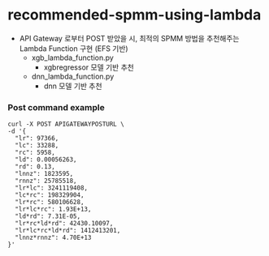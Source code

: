 # recommended-spmm-using-lambda

- API Gateway 로부터 POST 받았을 시, 최적의 SPMM 방법을 추천해주는 Lambda Function 구현 (EFS 기반)
  - xgb_lambda_function.py 
    - xgbregressor 모델 기반 추천
  - dnn_lambda_function.py
    - dnn 모델 기반 추천

### Post command example

```
curl -X POST APIGATEWAYPOSTURL \
-d '{
  "lr": 97366,
  "lc": 33288,
  "rc": 5958,
  "ld": 0.00056263,
  "rd": 0.13,
  "lnnz": 1823595,
  "rnnz": 25785518,
  "lr*lc": 3241119408,
  "lc*rc": 198329904,
  "lr*rc": 580106628,
  "lr*lc*rc": 1.93E+13,
  "ld*rd": 7.31E-05,
  "lr*rc*ld*rd": 42430.10097,
  "lr*lc*rc*ld*rd": 1412413201,
  "lnnz*rnnz": 4.70E+13
}'
```
